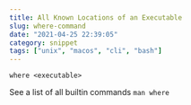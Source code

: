 ```yaml
---
title: All Known Locations of an Executable
slug: where-command
date: "2021-04-25 22:39:05"
category: snippet
tags: ["unix", "macos", "cli", "bash"]
---
```


`where <executable>`

See a list of all builtin commands
`man where`
